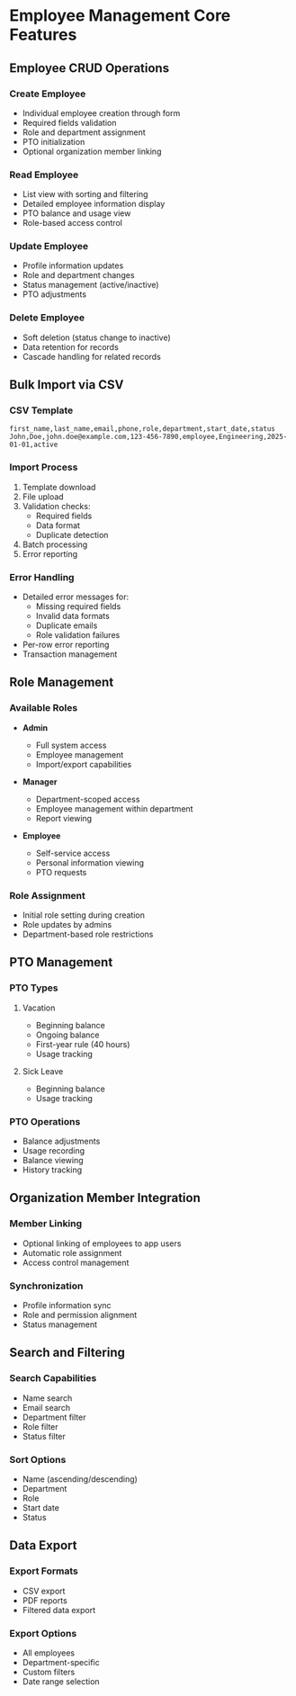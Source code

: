 # Employee Management Core Features

## Employee CRUD Operations

### Create Employee
- Individual employee creation through form
- Required fields validation
- Role and department assignment
- PTO initialization
- Optional organization member linking

### Read Employee
- List view with sorting and filtering
- Detailed employee information display
- PTO balance and usage view
- Role-based access control

### Update Employee
- Profile information updates
- Role and department changes
- Status management (active/inactive)
- PTO adjustments

### Delete Employee
- Soft deletion (status change to inactive)
- Data retention for records
- Cascade handling for related records

## Bulk Import via CSV

### CSV Template
```csv
first_name,last_name,email,phone,role,department,start_date,status
John,Doe,john.doe@example.com,123-456-7890,employee,Engineering,2025-01-01,active
```

### Import Process
1. Template download
2. File upload
3. Validation checks:
   - Required fields
   - Data format
   - Duplicate detection
4. Batch processing
5. Error reporting

### Error Handling
- Detailed error messages for:
  - Missing required fields
  - Invalid data formats
  - Duplicate emails
  - Role validation failures
- Per-row error reporting
- Transaction management

## Role Management

### Available Roles
- **Admin**
  - Full system access
  - Employee management
  - Import/export capabilities
  
- **Manager**
  - Department-scoped access
  - Employee management within department
  - Report viewing
  
- **Employee**
  - Self-service access
  - Personal information viewing
  - PTO requests

### Role Assignment
- Initial role setting during creation
- Role updates by admins
- Department-based role restrictions

## PTO Management

### PTO Types
1. Vacation
   - Beginning balance
   - Ongoing balance
   - First-year rule (40 hours)
   - Usage tracking

2. Sick Leave
   - Beginning balance
   - Usage tracking

### PTO Operations
- Balance adjustments
- Usage recording
- Balance viewing
- History tracking

## Organization Member Integration

### Member Linking
- Optional linking of employees to app users
- Automatic role assignment
- Access control management

### Synchronization
- Profile information sync
- Role and permission alignment
- Status management

## Search and Filtering

### Search Capabilities
- Name search
- Email search
- Department filter
- Role filter
- Status filter

### Sort Options
- Name (ascending/descending)
- Department
- Role
- Start date
- Status

## Data Export

### Export Formats
- CSV export
- PDF reports
- Filtered data export

### Export Options
- All employees
- Department-specific
- Custom filters
- Date range selection
